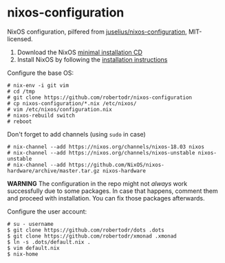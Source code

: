 # nixos-configuration

NixOS configuration, pilfered from [juselius/nixos-configuration](https://github.com/juselius/nixos-configuration), MIT-licensed.

1. Download the NixOS [minimal installation CD](https://nixos.org/nixos/download.html)
2. Install NixOS by following the [installation instructions](https://nixos.org/nixos/manual/index.html#sec-installation)

Configure the base OS:

    # nix-env -i git vim
    # cd /tmp
    # git clone https://github.com/robertodr/nixos-configuration
    # cp nixos-configuration/*.nix /etc/nixos/
    # vim /etc/nixos/configuration.nix
    # nixos-rebuild switch
    # reboot

Don't forget to add channels (using `sudo` in case)

    # nix-channel --add https://nixos.org/channels/nixos-18.03 nixos
    # nix-channel --add https://nixos.org/channels/nixos-unstable nixos-unstable
    # nix-channel --add https://github.com/NixOS/nixos-hardware/archive/master.tar.gz nixos-hardware

**WARNING** The configuration in the repo might not _always_ work successfully due to some packages.
In case that happens, comment them and proceed with installation. You can fix those packages afterwards.

Configure the user account:

    # su - username
    $ git clone https://github.com/robertodr/dots .dots
    $ git clone https://github.com/robertodr/xmonad .xmonad
    $ ln -s .dots/default.nix .
    $ vim default.nix
    $ nix-home
